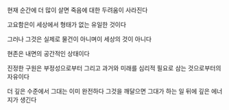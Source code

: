 현재 순간에 더 많이 살면 죽음에 대한 두려움이 사라진다

고요함은이 세상에서 형태가 없는 유일한 것이다

그러나 그것은 실제로 물건이 아니며이 세상의 것이 아니다

현존은 내면의 공간적인 상태이다

진정한 구원은 부정성으로부터 그리고 과거와 미래를 심리적 필요로 삼는 것으로부터의 자유이다

더 깊은 수준에서 그대는 이미 완전하다 그것을 깨달으면 그대가 하는 일 뒤에 깊은 에너지가 생긴다

